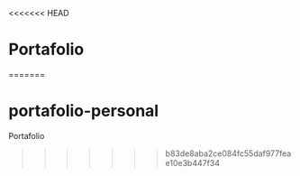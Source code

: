 <<<<<<< HEAD
# Portafolio
=======
# portafolio-personal
Portafolio 
>>>>>>> b83de8aba2ce084fc55daf977feae10e3b447f34
